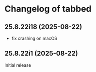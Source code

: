 # Changelog of tabbed

[comment]: # (DO NOT MODIFY. new changelog goes here)

## 25.8.22i18 (2025-08-22)

- fix crashing on macOS

## 25.8.22i1 (2025-08-22)

Initial release
